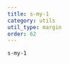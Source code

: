 ```yaml
---
title: s-my-1
category: utils
util_type: margin
order: 62
---
```

<div class="s-my-1">
  <code>s-my-1</code>
</div>